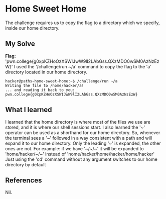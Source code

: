 # Home Sweet Home
The challenge requires us to copy the flag to a directory which we specify, inside our home directory.

## My Solve
**Flag:**  'pwn.college{g0xpKZHoOzXSWIJwW9lI2LAbGss.QXzMDO0wSM0AzNzEzW}'
I used the '/challenge/run ~/a' command to copy the flag to the 'a' directory located in our home directory.

```
hacker@paths~home-sweet-home:~$ /challenge/run ~/a
Writing the file to /home/hacker/a!
... and reading it back to you:
pwn.college{g0xpKZHoOzXSWIJwW9lI2LAbGss.QXzMDO0wSM0AzNzEzW}

```

## What I learned
I learned that the home directory is where most of the files we use are stored, and it is where our shell sessions start. I also learned the '~' operator can be used as a shorthand for our home directory. So, whenever the terminal sees a '~' followed in a way consistent with a path and will expand it to our home directory.
Only the leading '~' is expanded, the other ones are not. For example: if we have '~/~/~' it will be expanded to 'home/hacker/~/~' instead of 'home/hacker/home/hacker/home/hacker' 
Just using the 'cd' command without any argument switches to our home directory by default 

## References
Nil.
